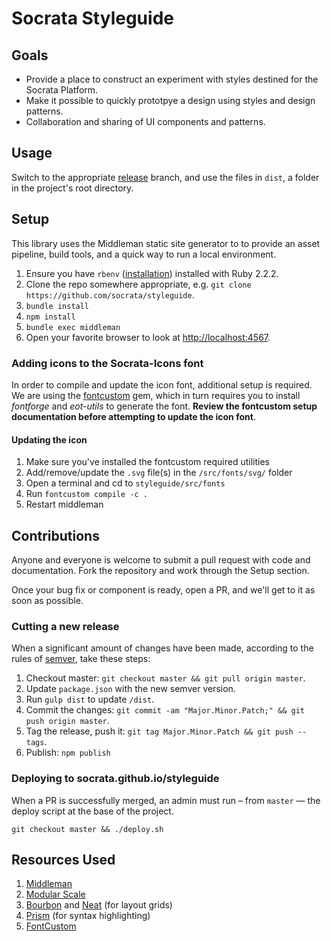 # Socrata Styleguide
## Goals
- Provide a place to construct an experiment with styles destined for the Socrata Platform.
- Make it possible to quickly prototpye a design using styles and design patterns.
- Collaboration and sharing of UI components and patterns.

## Usage
Switch to the appropriate [release](https://github.com/socrata/styleguide/releases) branch, and use the files in `dist`, a folder in the project's root directory.

## Setup
This library uses the Middleman static site generator to to provide an asset pipeline, build tools, and a quick way to run a local environment.

1. Ensure you have `rbenv` ([installation](https://github.com/sstephenson/rbenv#installation)) installed with Ruby 2.2.2.
2. Clone the repo somewhere appropriate, e.g. `git clone https://github.com/socrata/styleguide`.
3. `bundle install`
4. `npm install`
5. `bundle exec middleman`
6. Open your favorite browser to look at [http://localhost:4567](http://localhost:4567).

### Adding icons to the Socrata-Icons font
In order to compile and update the icon font, additional setup is required. We are using the [fontcustom](https://github.com/FontCustom/fontcustom) gem, which in turn requires you to install _fontforge_ and _eot-utils_ to generate the font. **Review the fontcustom setup documentation before attempting to update the icon font**.

#### Updating the icon
1. Make sure you've installed the fontcustom required utilities
2. Add/remove/update the `.svg` file(s) in the `/src/fonts/svg/` folder
3. Open a terminal and cd to `styleguide/src/fonts`
4. Run `fontcustom compile -c .`
5. Restart middleman

## Contributions
Anyone and everyone is welcome to submit a pull request with code and documentation. Fork the repository and work through the Setup section.

Once your bug fix or component is ready, open a PR, and we'll get to it as soon as possible.

### Cutting a new release
When a significant amount of changes have been made, according to the rules of [semver](http://semver.org/), take these steps:

1. Checkout master: `git checkout master && git pull origin master`.
2. Update `package.json` with the new semver version.
3. Run `gulp dist` to update `/dist`.
4. Commit the changes: `git commit -am "Major.Minor.Patch;" && git push origin master`.
5. Tag the release, push it: `git tag Major.Minor.Patch && git push --tags`.
6. Publish: `npm publish`

### Deploying to socrata.github.io/styleguide
When a PR is successfully merged, an admin must run – from `master` — the deploy script at the base of the project.

`git checkout master && ./deploy.sh`

## Resources Used
1. [Middleman](https://middlemanapp.com/)
2. [Modular Scale](https://github.com/modularscale/modularscale-sass)
3. [Bourbon](http://bourbon.io/) and [Neat](http://neat.bourbon.io) (for layout grids)
4. [Prism](http://prismjs.com/) (for syntax highlighting)
5. [FontCustom](https://github.com/FontCustom/fontcustom)
